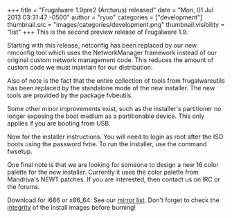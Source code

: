 +++
title = "Frugalware 1.9pre2 (Arcturus) released"
date = "Mon, 01 Jul 2013 03:31:47 -0500"
author = "ryuo"
categories = ["development"]
thumbnail.src = "images/categories/development.png"
thumbnail.visibility = "list"
+++
This is the second preview release of Frugalware 1.9.  

  

 Starting with this release, netconfig has been replaced by our new nmconfig tool which uses the NetworkManager framework instead of our original custom network management code. This reduces the amount of custom code we must maintain for our distribution.  

  

 Also of note is the fact that the entire collection of tools from frugalwareutils has been replaced by the standalone mode of the new installer. The new tools are provided by the package fvbeutils.  

  

 Some other minor improvements exist, such as the installer's partitioner no longer exposing the boot medium as a partitionable device. This only applies if you are booting from USB.  

  

 Now for the installer instructions. You will need to login as root after the ISO boots using the password fvbe. To run the installer, use the command fwsetup.  

  

 One final note is that we are looking for someone to design a new 16 color palette for the new installer. Currently it uses the color palette from Mandriva's NEWT patches. If you are interested, then contact us on IRC or the forums.  

  

 Download for i686 or x86\_64: See our [mirror list](http://frugalware.org/download/frugalware-current-iso). Don't forget to check the [integrity](http://frugalware.org/download/frugalware-current-iso/SHA1SUMS) of the install images before burning!  
